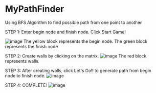 # MyPathFinder
Using BFS Algorithm to find possible path from one point to another

STEP 1: Enter begin node and finish node. Click Start Game! 

![image](https://github.com/lvhoaa/MyPathFinder/assets/87745938/bae7ce6d-c0fa-4f36-b8fa-cdfd744cf89d)
The yellow block represents the begin node. The green block represents the finish node

STEP 2: Create walls by clicking on the matrix. 
![image](https://github.com/lvhoaa/MyPathFinder/assets/87745938/89affd35-e140-406d-acc5-63d684ed0a4e)
The red block represents walls.

STEP 3: After creating walls, click Let's Go!! to generate path from begin node to finish node. 
![image](https://github.com/lvhoaa/MyPathFinder/assets/87745938/72715f45-cf5c-4809-9092-5e6723eec5d1)

STEP 4: COMPLETE!
![image](https://github.com/lvhoaa/MyPathFinder/assets/87745938/dce4252f-e242-4f85-9558-c939b0b2e9aa)
